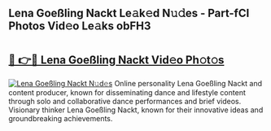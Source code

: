 ## Lena Goeßling Nackt Le𝚊k𝚎d N𝚞𝚍es - Part-fCI Photos Vid𝚎o Le𝚊ks obFH3

# <h2><a href="http://fb74lfe.evod.top/?m=Lena+Goe%c3%9fling+Nackt">🔗 👉🔴 Lena Goeßling Nackt Vid𝚎o Ph𝚘t𝚘s</a></h2>

[![Lena Goeßling Nackt N𝚞d𝚎s](https://i.imgur.com/8V9OHl7.gif)](http://fb74lfe.evod.top/?m=Lena+Goe%c3%9fling+Nackt)
Online personality Lena Goeßling Nackt and content producer, known for disseminating dance and lifestyle content through solo and collaborative dance performances and brief videos. Visionary thinker Lena Goeßling Nackt, known for their innovative ideas and groundbreaking achievements. 

